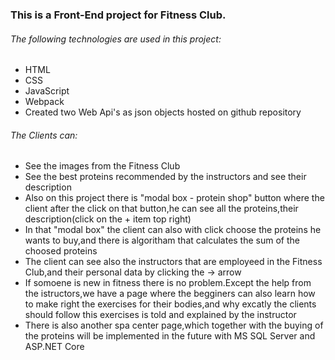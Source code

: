 ### This is a Front-End project for Fitness Club.

###### The following technologies are used in this project:

* HTML
* CSS
* JavaScript
* Webpack
* Created two Web Api's as json objects hosted on github repository

###### The Clients can:
* See the images from the Fitness Club
* See the best proteins recommended by the instructors and see their description
* Also on this project there is "modal box - protein shop" button where the client after the click on that button,he can see all the proteins,their description(click on the + item top right)
* In that "modal box" the client can also with click choose the proteins he wants to buy,and there is algoritham that calculates the sum of the choosed proteins
* The client can see also the instructors that are employeed in the Fitness Club,and their personal data by clicking the -> arrow
* If somoene is new in fitness there is no problem.Except the help from the istructors,we have a page where the begginers can also learn how to make right the exercises for their bodies,and why excatly the clients should follow this exercises is told and explained by the instructor
* There is also another spa center page,which together with the buying of the proteins will be implemented in the future with MS SQL Server and ASP.NET Core
